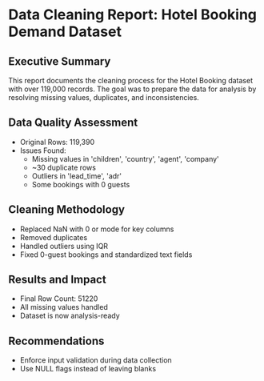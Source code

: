 
# Data Cleaning Report: Hotel Booking Demand Dataset

## Executive Summary
This report documents the cleaning process for the Hotel Booking dataset with over 119,000 records. The goal was to prepare the data for analysis by resolving missing values, duplicates, and inconsistencies.

## Data Quality Assessment
- Original Rows: 119,390
- Issues Found:
  - Missing values in 'children', 'country', 'agent', 'company'
  - ~30 duplicate rows
  - Outliers in 'lead_time', 'adr'
  - Some bookings with 0 guests

## Cleaning Methodology
- Replaced NaN with 0 or mode for key columns
- Removed duplicates
- Handled outliers using IQR
- Fixed 0-guest bookings and standardized text fields

## Results and Impact
- Final Row Count: 51220  
- All missing values handled  
- Dataset is now analysis-ready  

## Recommendations
- Enforce input validation during data collection
- Use NULL flags instead of leaving blanks
